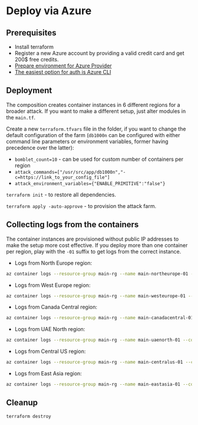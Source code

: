 # Deploy via Azure

## Prerequisites

- Install terraform
- Register a new Azure account by providing a valid credit card and get 200$ free credits.
- [Prepare environment for Azure Provider](https://registry.terraform.io/providers/hashicorp/azurerm/latest/docs)
- [The easiest option for auth is Azure CLI](https://registry.terraform.io/providers/hashicorp/azurerm/latest/docs/guides/azure_cli)

## Deployment

The composition creates container instances in 6 different regions for a broader attack. If you want to make a different setup, just alter modules in the `main.tf`.

Create a new `terraform.tfvars` file in the folder, if you want to change the default configuration of the farm (`db1000n` can be configured with either command line parameters or environment variables, former having precedence over the latter):

- `bomblet_count=10` - can be used for custom number of containers per region
- `attack_commands=["/usr/src/app/db1000n","-c=https://link_to_your_config_file"]`
- `attack_environment_variables={"ENABLE_PRIMITIVE":"false"}`

`terraform init` - to restore all dependencies.

`terraform apply -auto-approve` - to provision the attack farm.

## Collecting logs from the containers

The container instances are provisioned without public IP addresses to make the setup more cost effective.
If you deploy more than one container per region, play with the `-01` suffix to get logs from the correct instance.

- Logs from North Europe region:

```sh
az container logs --resource-group main-rg --name main-northeurope-01 --container-name main
```

- Logs from West Europe region:

```sh
az container logs --resource-group main-rg --name main-westeurope-01 --container-name main
```

- Logs from Canada Central region:

```sh
az container logs --resource-group main-rg --name main-canadacentral-01 --container-name main
```

- Logs from UAE North region:

```sh
az container logs --resource-group main-rg --name main-uaenorth-01 --container-name main
```

- Logs from Central US region:

```sh
az container logs --resource-group main-rg --name main-centralus-01 --container-name main
```

- Logs from East Asia region:

```sh
az container logs --resource-group main-rg --name main-eastasia-01 --container-name main
```

## Cleanup

```sh
terraform destroy
```
